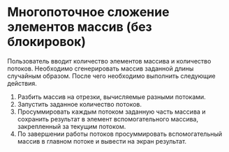 # Многопоточное сложение элементов массив (без блокировок)

Пользователь вводит количество элементов массива и количество потоков. Необходимо сгенерировать массив заданной длины случайным образом. После чего необходимо выполнить следующие действия.

1) Разбить массив на отрезки, вычисляемые разными потоками.
2) Запустить заданное количество потоков.
3) Просуммировать каждым потоком заданную часть массива и сохранить результат в элемент вспомогательного массива, закрепленный за текущим потоком.
4) По завершении работы потоков просуммировать вспомогательный массив в главном потоке и вывести на экран результат.
